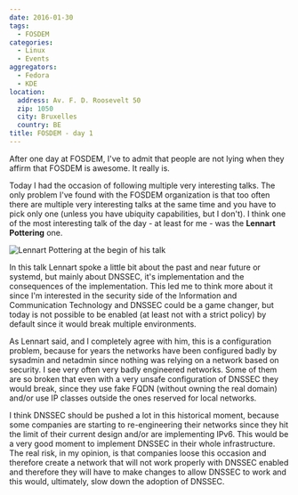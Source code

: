 ```yaml
---
date: 2016-01-30
tags:
  - FOSDEM
categories:
  - Linux
  - Events
aggregators:
  - Fedora
  - KDE
location:
  address: Av. F. D. Roosevelt 50
  zip: 1050
  city: Bruxelles
  country: BE
title: FOSDEM - day 1
---
```


After one day at FOSDEM, I've to admit that people are not lying when they affirm that FOSDEM is awesome.
It really is.

Today I had the occasion of following multiple very interesting talks.
The only problem I've found with the FOSDEM organization is that too often there are multiple very interesting talks at the same time and you have to pick only one (unless you have ubiquity capabilities, but I don't).
I think one of the most interesting talk of the day - at least for me - was the **Lennart Pottering** one.

![Lennart Pottering at the begin of his talk](/img/posts/2016_01_30_fosdem_day1.jpg)

In this talk Lennart spoke a little bit about the past and near future or systemd, but mainly about DNSSEC, it's implementation and the consequences of the implementation.
This led me to think more about it since I'm interested in the security side of the Information and Communication Technology and DNSSEC could be a game changer, but today is not possible to be enabled (at least not with a strict policy) by default since it would break multiple environments.

As Lennart said, and I completely agree with him, this is a configuration problem, because for years the networks have been configured badly by sysadmin and netadmin since nothing was relying on a network based on security.
I see very often very badly engineered networks.
Some of them are so broken that even with a very unsafe configuration of DNSSEC they would break, since they use fake FQDN (without owning the real domain) and/or use IP classes outside the ones reserved for local networks.

I think DNSSEC should be pushed a lot in this historical moment, because some companies are starting to re-engineering their networks since they hit the limit of their current design and/or are implementing IPv6.
This would be a very good moment to implement DNSSEC in their whole infrastructure.
The real risk, in my opinion, is that companies loose this occasion and therefore create a network that will not work properly with DNSSEC enabled and therefore they will have to make changes to allow DNSSEC to work and this would, ultimately, slow down the adoption of DNSSEC.
